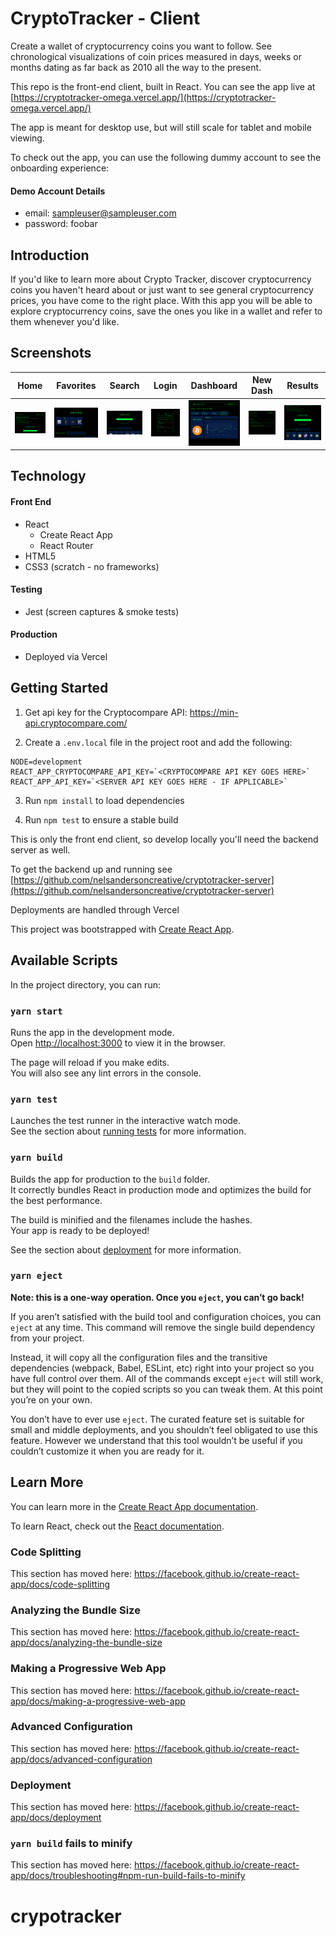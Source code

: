 # CryptoTracker - Client
Create a wallet of cryptocurrency coins you want to follow. See chronological visualizations of coin prices measured in days, weeks or months dating as far back as 2010 all the way to the present.

This repo is the front-end client, built in React.  You can see the app live at [https://cryptotracker-omega.vercel.app/](https://cryptotracker-omega.vercel.app/)

The app is meant for desktop use, but will still scale for tablet and mobile viewing.

To check out the app, you can use the following dummy account to see the onboarding experience:

#### Demo Account Details

* email: sampleuser@sampleuser.com
* password: foobar

## Introduction

If you'd like to learn more about Crypto Tracker, discover cryptocurrency coins you haven't heard about or just want to see general cryptocurrency prices, you have come to the right place. With this app you will be able to explore cryptocurrency coins, save the ones you like in a wallet and refer to them whenever you'd like.

## Screenshots

| Home       | Favorites   | Search     | Login       | Dashboard   | New Dash   | Results     |
|------------|-------------|------------|-------------|-------------|------------|-------------|
| <img src="/assets/cryptotracker-home-public.png" width="250"> | <img src="/assets/cryptotracker-home-favorites-public.png" width="250"> | <img src="/assets/cryptotracker-home-search-public.png" width="250"> | <img src="/assets/cryptotracker-login.png" width="250"> | <img src="/assets/cryptotracker-dashboard.png" width="250"> | <img src="/assets/cryptotracker-dashfiller.png" width="250"> | <img src="/assets/cryptotracker-search-query-public.png" width="250"> |

## Technology

#### Front End

* React
  * Create React App
  * React Router
* HTML5
* CSS3 (scratch - no frameworks)

#### Testing

* Jest (screen captures & smoke tests)

#### Production

* Deployed via Vercel

## Getting Started

1. Get api key for the Cryptocompare API: https://min-api.cryptocompare.com/

2. Create a `.env.local` file in the project root and add the following:  

````
NODE=development  
REACT_APP_CRYPTOCOMPARE_API_KEY=`<CRYPTOCOMPARE API KEY GOES HERE>`  
REACT_APP_API_KEY=`<SERVER API KEY GOES HERE - IF APPLICABLE>`  

````

3. Run `npm install` to load dependencies

4. Run `npm test` to ensure a stable build

This is only the front end client, so develop locally you'll need the backend server as well.

To get the backend up and running see [https://github.com/nelsandersoncreative/cryptotracker-server](https://github.com/nelsandersoncreative/cryptotracker-server)

Deployments are handled through Vercel  



This project was bootstrapped with [Create React App](https://github.com/facebook/create-react-app).

## Available Scripts

In the project directory, you can run:

### `yarn start`

Runs the app in the development mode.<br />
Open [http://localhost:3000](http://localhost:3000) to view it in the browser.

The page will reload if you make edits.<br />
You will also see any lint errors in the console.

### `yarn test`

Launches the test runner in the interactive watch mode.<br />
See the section about [running tests](https://facebook.github.io/create-react-app/docs/running-tests) for more information.

### `yarn build`

Builds the app for production to the `build` folder.<br />
It correctly bundles React in production mode and optimizes the build for the best performance.

The build is minified and the filenames include the hashes.<br />
Your app is ready to be deployed!

See the section about [deployment](https://facebook.github.io/create-react-app/docs/deployment) for more information.

### `yarn eject`

**Note: this is a one-way operation. Once you `eject`, you can’t go back!**

If you aren’t satisfied with the build tool and configuration choices, you can `eject` at any time. This command will remove the single build dependency from your project.

Instead, it will copy all the configuration files and the transitive dependencies (webpack, Babel, ESLint, etc) right into your project so you have full control over them. All of the commands except `eject` will still work, but they will point to the copied scripts so you can tweak them. At this point you’re on your own.

You don’t have to ever use `eject`. The curated feature set is suitable for small and middle deployments, and you shouldn’t feel obligated to use this feature. However we understand that this tool wouldn’t be useful if you couldn’t customize it when you are ready for it.

## Learn More

You can learn more in the [Create React App documentation](https://facebook.github.io/create-react-app/docs/getting-started).

To learn React, check out the [React documentation](https://reactjs.org/).

### Code Splitting

This section has moved here: https://facebook.github.io/create-react-app/docs/code-splitting

### Analyzing the Bundle Size

This section has moved here: https://facebook.github.io/create-react-app/docs/analyzing-the-bundle-size

### Making a Progressive Web App

This section has moved here: https://facebook.github.io/create-react-app/docs/making-a-progressive-web-app

### Advanced Configuration

This section has moved here: https://facebook.github.io/create-react-app/docs/advanced-configuration

### Deployment

This section has moved here: https://facebook.github.io/create-react-app/docs/deployment

### `yarn build` fails to minify

This section has moved here: https://facebook.github.io/create-react-app/docs/troubleshooting#npm-run-build-fails-to-minify

# crypotracker